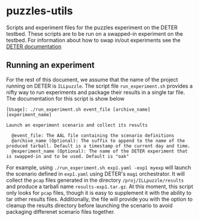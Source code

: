 # puzzles-utils

Scripts and experiment files for the puzzles experiment on the DETER testbed. These scripts are to be run on a swapped-in experiment on the testbed. 
For information about how to swap in/out experiments see the [DETER documentation](http://docs.deterlab.net/)

## Running an experiment
For the rest of this document, we assume that the name of the project running on DETER is `ILLpuzzle`.
The script file `run_experiment.sh` provides a nifty way to run experiments and package their results in a single tar file. 
The documentation for this script is show below

```
[Usage]: ./run_experiment.sh event_file [archive_name] [experiment_name]

Launch an experiment scenario and collect its results

  @event_file: The AAL file containing the scenario definitions
  @archive_name (Optional): The suffix to append to the name of the produced tarball. Default is a timestamp of the current day and time.
  @experiment_name (Optional): The name of the DETER experiment that is swapped-in and to be used. Default is "oak"
```

For example, using `./run_experiment.sh exp1.yaml -exp1 myexp` will launch the scenario defined in `exp1.yaml` using DETER's `magi` orchestrator.
It will collect the `pcap` files generated in the directory `/proj/ILLpuzzle/results` and produce a tarball name `results-exp1.tar.gz`.
At this moment, this script only looks for `pcap` files, though it is easy to supplement it with the ability to tar other results files. Additionally, 
the file will provide you with the option to cleanup the results directory before launching the scenario to avoid packaging differenet scenario files together. 
